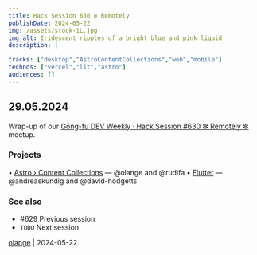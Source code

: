 ```yaml
---
title: Hack Session 630 ✼ Remotely
publishDate: 2024-05-22
img: /assets/stock-1L.jpg
img_alt: Iridescent ripples of a bright blue and pink liquid
description: |

tracks: ["desktop","AstroContentCollections","web","mobile"]
technos: ["vercel","lit","astro"]
audiences: []
---
```


## 29.05.2024

Wrap-up of our [Gōng-fu DEV Weekly · Hack Session #630 ✼ Remotely ✼](https://www.meetup.com/gōngfudev/events/300928990/) meetup.

### Projects

• [Astro › Content Collections](https://docs.astro.build/en/guides/content-collections/) — @olange and @rudifa
• [Flutter](https://flutter.dev) — @andreaskundig and @david-hodgetts

### See also

* #629 Previous session
* `TODO` Next session

[olange](https://github.com/olange) | 2024-05-22


